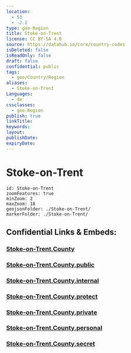 ```yaml
---
location:
  - 53
  - -2.2
type: geo-Region
title: Stoke-on-Trent
license: CC BY-SA 4.0
source: https://datahub.io/core/country-codes
isDeleted: false
isReadOnly: false
draft: false
confidential: public
tags:
  - geo/Country/Region
aliases:
  - Stoke-on-Trent
Languages:
  - de
cssclasses:
  - geo-Region
publish: true
linkTitle:
keywords:
layout:
publishDate:
expiryDate:
---
```


# Stoke-on-Trent

```leaflet
id: Stoke-on-Trent
zoomFeatures: true 
minZoom: 2 
maxZoom: 18
geojsonFolder: ./Stoke-on-Trent/
markerFolder: ./Stoke-on-Trent/
```


## Confidential Links & Embeds: 

### [Stoke-on-Trent,County](/_Standards/Earth/Continent/Europe/Europe~North/UK/England/Regions~England/West_Midlands,Region/Stoke-on-Trent,County.md) 

### [Stoke-on-Trent,County.public](/_public/Earth/Continent/Europe/Europe~North/UK/England/Regions~England/West_Midlands,Region/Stoke-on-Trent,County.public.md) 

### [Stoke-on-Trent,County.internal](/_internal/Earth/Continent/Europe/Europe~North/UK/England/Regions~England/West_Midlands,Region/Stoke-on-Trent,County.internal.md) 

### [Stoke-on-Trent,County.protect](/_protect/Earth/Continent/Europe/Europe~North/UK/England/Regions~England/West_Midlands,Region/Stoke-on-Trent,County.protect.md) 

### [Stoke-on-Trent,County.private](/_private/Earth/Continent/Europe/Europe~North/UK/England/Regions~England/West_Midlands,Region/Stoke-on-Trent,County.private.md) 

### [Stoke-on-Trent,County.personal](/_personal/Earth/Continent/Europe/Europe~North/UK/England/Regions~England/West_Midlands,Region/Stoke-on-Trent,County.personal.md) 

### [Stoke-on-Trent,County.secret](/_secret/Earth/Continent/Europe/Europe~North/UK/England/Regions~England/West_Midlands,Region/Stoke-on-Trent,County.secret.md)


